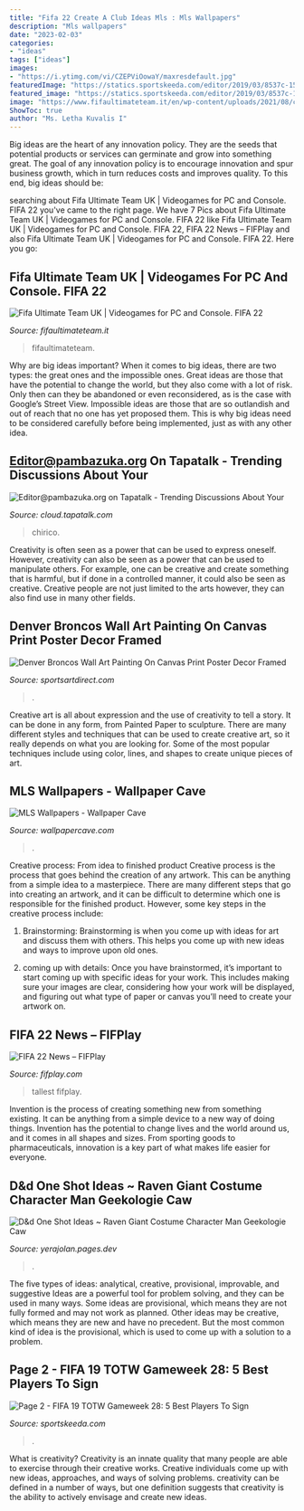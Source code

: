 ```yaml
---
title: "Fifa 22 Create A Club Ideas Mls : Mls Wallpapers"
description: "Mls wallpapers"
date: "2023-02-03"
categories:
- "ideas"
tags: ["ideas"]
images:
- "https://i.ytimg.com/vi/CZEPViOowaY/maxresdefault.jpg"
featuredImage: "https://statics.sportskeeda.com/editor/2019/03/8537c-15537004381975.png"
featured_image: "https://statics.sportskeeda.com/editor/2019/03/8537c-15537004381975.png"
image: "https://www.fifaultimateteam.it/en/wp-content/uploads/2021/08/career-fifa-22-4-390x220.jpg"
ShowToc: true
author: "Ms. Letha Kuvalis I"
---
```



Big ideas are the heart of any innovation policy. They are the seeds that potential products or services can germinate and grow into something great. The goal of any innovation policy is to encourage innovation and spur business growth, which in turn reduces costs and improves quality. To this end, big ideas should be: 

	

		
searching about Fifa Ultimate Team UK | Videogames for PC and Console. FIFA 22 you've came to the right page. We have 7 Pics about Fifa Ultimate Team UK | Videogames for PC and Console. FIFA 22 like Fifa Ultimate Team UK | Videogames for PC and Console. FIFA 22, FIFA 22 News – FIFPlay and also Fifa Ultimate Team UK | Videogames for PC and Console. FIFA 22. Here you go:
		
    
## Fifa Ultimate Team UK | Videogames For PC And Console. FIFA 22

<img loading=lazy src="https://www.fifaultimateteam.it/en/wp-content/uploads/2021/08/career-fifa-22-4-390x220.jpg" onerror="this.onerror=null;this.src='https://tse4.mm.bing.net/th?id=OIP.KqXEBSi71j6L21p0awz5GAAAAA&amp;pid=15.1';" alt="Fifa Ultimate Team UK | Videogames for PC and Console. FIFA 22">

_Source: fifaultimateteam.it_

>fifaultimateteam. 

	

Why are big ideas important?
When it comes to big ideas, there are two types: the great ones and the impossible ones. Great ideas are those that have the potential to change the world, but they also come with a lot of risk. Only then can they be abandoned or even reconsidered, as is the case with Google’s Street View. Impossible ideas are those that are so outlandish and out of reach that no one has yet proposed them. This is why big ideas need to be considered carefully before being implemented, just as with any other idea.

    
## Editor@pambazuka.org On Tapatalk - Trending Discussions About Your

<img loading=lazy src="https://i.ytimg.com/vi/CZEPViOowaY/maxresdefault.jpg" onerror="this.onerror=null;this.src='https://tse4.mm.bing.net/th?id=OIP.ze1Q2-4Zf1c-e_Iu__ogZgHaEK&amp;pid=15.1';" alt="Editor@pambazuka.org on Tapatalk - Trending Discussions About Your">

_Source: cloud.tapatalk.com_

>chirico. 

	

Creativity is often seen as a power that can be used to express oneself. However, creativity can also be seen as a power that can be used to manipulate others. For example, one can be creative and create something that is harmful, but if done in a controlled manner, it could also be seen as creative. Creative people are not just limited to the arts however, they can also find use in many other fields.

    
## Denver Broncos Wall Art Painting On Canvas Print Poster Decor Framed

<img loading=lazy src="https://cdn.shopify.com/s/files/1/0024/2040/8381/products/denver-broncos-wall-art-painting-canvas-poster-framed-314423.jpg?v=1579965277" onerror="this.onerror=null;this.src='https://tse3.mm.bing.net/th?id=OIP.bozenh02vm3xMHB92bZ8rwHaHa&amp;pid=15.1';" alt="Denver Broncos Wall Art Painting On Canvas Print Poster Decor Framed">

_Source: sportsartdirect.com_

>. 

	

Creative art is all about expression and the use of creativity to tell a story. It can be done in any form, from Painted Paper to sculpture. There are many different styles and techniques that can be used to create creative art, so it really depends on what you are looking for. Some of the most popular techniques include using color, lines, and shapes to create unique pieces of art.

    
## MLS Wallpapers - Wallpaper Cave

<img loading=lazy src="https://wallpapercave.com/wp/wc1752224.jpg" onerror="this.onerror=null;this.src='https://tse1.mm.bing.net/th?id=OIP.NereSB2LzUXSonFnX3l0CQHaEK&amp;pid=15.1';" alt="MLS Wallpapers - Wallpaper Cave">

_Source: wallpapercave.com_

>. 

	

Creative process: From idea to finished product
Creative process is the process that goes behind the creation of any artwork. This can be anything from a simple idea to a masterpiece. There are many different steps that go into creating an artwork, and it can be difficult to determine which one is responsible for the finished product. However, some key steps in the creative process include:
1. Brainstorming: Brainstorming is when you come up with ideas for art and discuss them with others. This helps you come up with new ideas and ways to improve upon old ones.

2. coming up with details: Once you have brainstormed, it’s important to start coming up with specific ideas for your work. This includes making sure your images are clear, considering how your work will be displayed, and figuring out what type of paper or canvas you’ll need to create your artwork on.

    
## FIFA 22 News – FIFPlay

<img loading=lazy src="https://www.fifplay.com/img/public/fifa-22-tallest-players.jpg" onerror="this.onerror=null;this.src='https://tse4.mm.bing.net/th?id=OIP.xhm2tuiFNNAqNmY7WHLrLwHaEK&amp;pid=15.1';" alt="FIFA 22 News – FIFPlay">

_Source: fifplay.com_

>tallest fifplay. 

	

Invention is the process of creating something new from something existing. It can be anything from a simple device to a new way of doing things. Invention has the potential to change lives and the world around us, and it comes in all shapes and sizes. From sporting goods to pharmaceuticals, innovation is a key part of what makes life easier for everyone.

    
## D&amp;d One Shot Ideas ~ Raven Giant Costume Character Man Geekologie Caw

<img loading=lazy src="https://i.pinimg.com/736x/8a/1b/de/8a1bdec7a18a5a644ab29ec1d2150a3d.jpg" onerror="this.onerror=null;this.src='https://tse2.mm.bing.net/th?id=OIP.wAFMeMtQNjMqL5dO6zP5zwHaKG&amp;pid=15.1';" alt="D&amp;d One Shot Ideas ~ Raven Giant Costume Character Man Geekologie Caw">

_Source: yerajolan.pages.dev_

>. 

	

The five types of ideas: analytical, creative, provisional, improvable, and suggestive
Ideas are a powerful tool for problem solving, and they can be used in many ways. Some ideas are provisional, which means they are not fully formed and may not work as planned. Other ideas may be creative, which means they are new and have no precedent. But the most common kind of idea is the provisional, which is used to come up with a solution to a problem.

    
## Page 2 - FIFA 19 TOTW Gameweek 28: 5 Best Players To Sign

<img loading=lazy src="https://statics.sportskeeda.com/editor/2019/03/8537c-15537004381975.png" onerror="this.onerror=null;this.src='https://tse2.mm.bing.net/th?id=OIP.Nc-2mW8SlQeVJ4TyC2Z3nAHaEb&amp;pid=15.1';" alt="Page 2 - FIFA 19 TOTW Gameweek 28: 5 Best Players To Sign">

_Source: sportskeeda.com_

>. 

	

What is creativity?
Creativity is an innate quality that many people are able to exercise through their creative works. Creative individuals come up with new ideas, approaches, and ways of solving problems. creativity can be defined in a number of ways, but one definition suggests that creativity is the ability to actively envisage and create new ideas.

